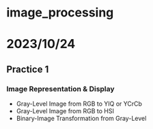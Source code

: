 # image_processing

# 2023/10/24
## Practice 1
### Image Representation & Display
-  Gray-Level Image from RGB to YIQ or YCrCb
-  Gray-Level Image from RGB to HSI
-  Binary-Image Transformation from Gray-Level
